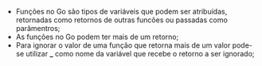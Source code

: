* Funções no Go são tipos de variáveis que podem ser atribuídas, retornadas como retornos de outras funcões ou passadas como parâmentros;
* As funções no Go podem ter mais de um retorno;
* Para ignorar o valor de uma função que retorna mais de um valor pode-se utilizar **_** como nome da variável que recebe o retorno a ser ignorado;